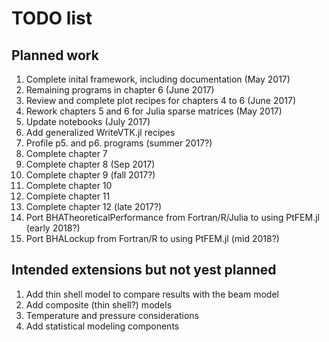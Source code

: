 # TODO list

## Planned work

1. Complete inital framework, including documentation (May 2017)
1. Remaining programs in chapter 6 (June 2017)
1. Review and complete plot recipes for chapters 4 to 6 (June 2017)
1. Rework chapters 5 and 6 for Julia sparse matrices (May 2017)
1. Update notebooks (July 2017)
1. Add generalized WriteVTK.jl recipes
1. Profile p5. and p6. programs (summer 2017?)
1. Complete chapter 7
1. Complete chapter 8 (Sep 2017)
1. Complete chapter 9 (fall 2017?)
1. Complete chapter 10
1. Complete chapter 11
1. Complete chapter 12 (late 2017?)
1. Port BHATheoreticalPerformance from Fortran/R/Julia to using PtFEM.jl  (early 2018?)
1. Port BHALockup from Fortran/R to using PtFEM.jl (mid 2018?)

## Intended extensions but not yest planned

1. Add thin shell model to compare results with the beam model
1. Add composite (thin shell?) models
1. Temperature and pressure considerations
1. Add statistical modeling components

